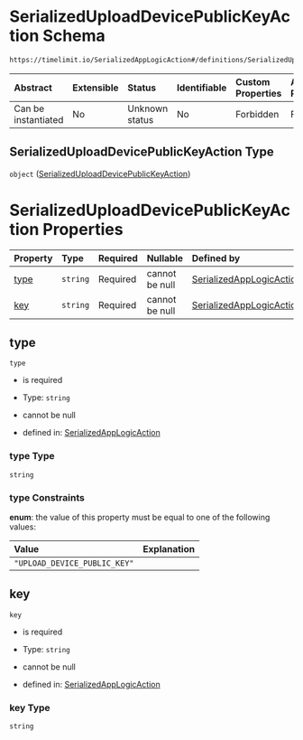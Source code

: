 # SerializedUploadDevicePublicKeyAction Schema

```txt
https://timelimit.io/SerializedAppLogicAction#/definitions/SerializedUploadDevicePublicKeyAction
```



| Abstract            | Extensible | Status         | Identifiable | Custom Properties | Additional Properties | Access Restrictions | Defined In                                                                                            |
| :------------------ | :--------- | :------------- | :----------- | :---------------- | :-------------------- | :------------------ | :---------------------------------------------------------------------------------------------------- |
| Can be instantiated | No         | Unknown status | No           | Forbidden         | Forbidden             | none                | [SerializedAppLogicAction.schema.json\*](SerializedAppLogicAction.schema.json "open original schema") |

## SerializedUploadDevicePublicKeyAction Type

`object` ([SerializedUploadDevicePublicKeyAction](serializedapplogicaction-definitions-serializeduploaddevicepublickeyaction.md))

# SerializedUploadDevicePublicKeyAction Properties

| Property      | Type     | Required | Nullable       | Defined by                                                                                                                                                                                                                                   |
| :------------ | :------- | :------- | :------------- | :------------------------------------------------------------------------------------------------------------------------------------------------------------------------------------------------------------------------------------------- |
| [type](#type) | `string` | Required | cannot be null | [SerializedAppLogicAction](serializedapplogicaction-definitions-serializeduploaddevicepublickeyaction-properties-type.md "https://timelimit.io/SerializedAppLogicAction#/definitions/SerializedUploadDevicePublicKeyAction/properties/type") |
| [key](#key)   | `string` | Required | cannot be null | [SerializedAppLogicAction](serializedapplogicaction-definitions-serializeduploaddevicepublickeyaction-properties-key.md "https://timelimit.io/SerializedAppLogicAction#/definitions/SerializedUploadDevicePublicKeyAction/properties/key")   |

## type



`type`

*   is required

*   Type: `string`

*   cannot be null

*   defined in: [SerializedAppLogicAction](serializedapplogicaction-definitions-serializeduploaddevicepublickeyaction-properties-type.md "https://timelimit.io/SerializedAppLogicAction#/definitions/SerializedUploadDevicePublicKeyAction/properties/type")

### type Type

`string`

### type Constraints

**enum**: the value of this property must be equal to one of the following values:

| Value                        | Explanation |
| :--------------------------- | :---------- |
| `"UPLOAD_DEVICE_PUBLIC_KEY"` |             |

## key



`key`

*   is required

*   Type: `string`

*   cannot be null

*   defined in: [SerializedAppLogicAction](serializedapplogicaction-definitions-serializeduploaddevicepublickeyaction-properties-key.md "https://timelimit.io/SerializedAppLogicAction#/definitions/SerializedUploadDevicePublicKeyAction/properties/key")

### key Type

`string`
